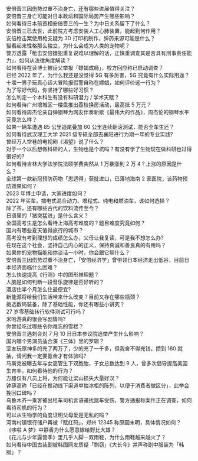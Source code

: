 安倍晋三因伤势过重不治身亡，还有哪些进展值得关注？  
安倍晋三身亡可能对日本政坛和国际局势产生哪些影响？  
如何看待日本前首相安倍晋三的一生？为中日关系留下了什么？  
安倍晋三已去世，此前院方考虑安装人工心肺装置，能起到何作用？  
安倍枪击案使用枪支疑为 3D 打印机制作，弹药来源可能是什么？  
猫看起来性格那么独立，为什么会成为人类的宠物呢？  
警方透露「枪击安倍嫌犯重复说难以理解的话，正慎重调查其是否具有刑事责任能力」，如何从法律角度解读？  
如何看待在读博士被岳父举报「嫖娼成瘾」，校方回应称已启动调查？  
已经 2022 年了，为什么我还是没觉得 5G 有多厉害，5G 究竟有什么实际用途？  
十堰一男子玩真心话大冒险报假警自称在嫖娼，如何评价这一行为？  
为了写好代码，你坚持了哪些好习惯？  
怎么判定一个本科生有没有科研潜力 / 学术天赋？  
如何看待广州增城区一楼盘推出荔枝换房活动，最高抵 5 万元？  
如何看待周杰伦亲自弹钢琴为网友伴奏新歌《最伟大的作品》，周杰伦的钢琴水平究竟怎么样？  
如果一辆车遭遇 85 公里追尾叠加 60 公里连续翻滚测试，能否全车生还？  
如何看待武汉理工大学 2021 级专硕全部去襄阳进行为期一年的专业实践?  
曾经万人空巷的电视剧《渴望》说了什么？  
对于一个以后想做科研的人，生物也是个坑吗？有没有学了生物现在做科研也过得很好的?  
如何看待吉林大学法学院法硕学费突然从 1 万暴涨到 2 万 4？上涨的原因是什么？  
全球第一款新冠预防药物「恩适得」获批进口，已落地海南 2 家医院，该药物预防效果如何？  
2023 年博士申请，大家进度如何？  
2022 年买车，插电式混合动力、增程式、纯电和燃油车，该如何选择？  
除了茶，还有哪些古代的饮料流传至今？  
日语里的「猪突猛进」是什么含义？  
全国高考生是怎么看待上海高考难度的？题目难度究竟如何？  
国内有哪些夏天值得旅行的城市？  
高考没有考到理想的成绩怎么办，父母让我复读，可是我不想怎么办?  
在现在这个社会，坚持自己内心的正义，保持真诚和善良真的有用吗？  
如果你的宠物猫能和你谈话一小时，你会跟它聊什么？  
安倍晋三因伤势过重不治身亡，「安倍经济学」曾带领日本经济走出低谷，目前日本经济面临什么困难？  
怎么快速提高《行测》中的图形推理题？  
人脑是如何判断一段音乐旋律是否好听的？  
酒店住半个月怎么住最便宜?  
新能源将给我们生活带来什么改变？目前又存在哪些瓶颈？  
挑选数码装备，除了基础性能，你还有哪些小讲究？  
27 岁零基础转行软件测试可行吗？  
米哈游真的很会写剧情吗?  
你曾经吃过哪些令你难忘的雪糕？  
安倍晋三遇刺会对 7 月 10 日日本参议院选举产生什么影响？  
国内哪个男演员适合演《三体》里的罗辑？  
室友玩原神多的充了两万了，少的充了一千多，但我舍不得充钱，攒到 160 就抽，请问我一定要氪金才有体验吗?  
马斯克被曝去年与女高管生下双胞胎，子女总数达到 9 人，曾多次倡导提高美国生育率，如何看待他的行为？  
方腊仅有八员上将，为何能让梁山损失大量好汉？  
钟薛高称「已经在推动线下渠道单独冰柜的陈列，以便于消费者做区分」，此举会挽回口碑吗？  
乌鲁木齐一乘客被出租车司机言语骚扰跳车受伤，警方通报称案件正在调查，如何看待司机的行为？  
可以从生物学的角度证明父母爱是无私的吗？  
河南村镇银行储户再被「赋红码」，郑州 12345 称原因未明，具体情况如何？  
《哆啦 A 梦》中静香为什么愿意嫁给野比大雄？  
《花儿与少年露营季》里几乎人脚一双雨鞋，为什么雨鞋越来越火了？  
如何看待中国古装剧被韩国网友质疑「剽窃」《大长今》并声称剧中服装为「韩服」？  
